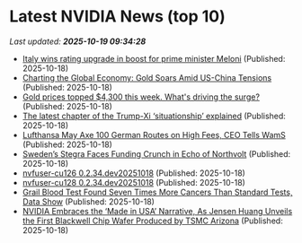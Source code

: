 # Latest NVIDIA News (top 10)
_Last updated: **2025-10-19 09:34:28**_

- [Italy wins rating upgrade in boost for prime minister Meloni](https://biztoc.com/x/233431580baa0408) (Published: 2025-10-18)
- [Charting the Global Economy: Gold Soars Amid US-China Tensions](https://biztoc.com/x/055a48dfd82d2c02) (Published: 2025-10-18)
- [Gold prices topped $4,300 this week. What's driving the surge?](https://biztoc.com/x/9930138d4a8842c8) (Published: 2025-10-18)
- [The latest chapter of the Trump-Xi ‘situationship’ explained](https://biztoc.com/x/44ba0e9cc7a65b55) (Published: 2025-10-18)
- [Lufthansa May Axe 100 German Routes on High Fees, CEO Tells WamS](https://biztoc.com/x/cb4a8bb2fce14fc7) (Published: 2025-10-18)
- [Sweden’s Stegra Faces Funding Crunch in Echo of Northvolt](https://biztoc.com/x/7028fdd9ebc410a7) (Published: 2025-10-18)
- [nvfuser-cu126 0.2.34.dev20251018](https://pypi.org/project/nvfuser-cu126/0.2.34.dev20251018/) (Published: 2025-10-18)
- [nvfuser-cu128 0.2.34.dev20251018](https://pypi.org/project/nvfuser-cu128/0.2.34.dev20251018/) (Published: 2025-10-18)
- [Grail Blood Test Found Seven Times More Cancers Than Standard Tests, Data Show](https://biztoc.com/x/e4ef9220b5dc5d01) (Published: 2025-10-18)
- [NVIDIA Embraces the ‘Made in USA’ Narrative, As Jensen Huang Unveils the First Blackwell Chip Wafer Produced by TSMC Arizona](https://wccftech.com/nvidia-unveils-the-first-blackwell-chip-wafer-produced-by-tsmc-arizona/) (Published: 2025-10-18)

